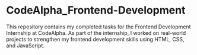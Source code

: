 # CodeAlpha_Frontend-Development
This repository contains my completed tasks for the Frontend Development Internship at CodeAlpha. As part of the internship, I worked on real-world projects to strengthen my frontend development skills using HTML, CSS, and JavaScript.
